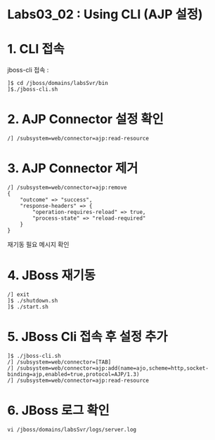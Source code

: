 # Labs03_02 : Using CLI (AJP 설정)

# 1. CLI 접속
jboss-cli 접속 : 
```
]$ cd /jboss/domains/labsSvr/bin
]$./jboss-cli.sh
```

# 2. AJP Connector 설정 확인
 
```
/] /subsystem=web/connector=ajp:read-resource 

```

# 3. AJP Connector 제거
 
```
/] /subsystem=web/connector=ajp:remove 
{
    "outcome" => "success",
    "response-headers" => {
        "operation-requires-reload" => true,
        "process-state" => "reload-required"
    }
}

```
재기동 필요 메시지 확인

# 4. JBoss 재기동
 
```
/] exit
]$ ./shutdown.sh
]$ ./start.sh

```
# 5. JBoss Cli 접속 후 설정 추가
 
```
]$ ./jboss-cli.sh
/] /subsystem=web/connector=[TAB]
/] /subsystem=web/connector=ajp:add(name=ajo,scheme=http,socket-binding=ajp,enabled=true,protocol=AJP/1.3)
/] /subsystem=web/connector=ajp:read-resource
```

# 6. JBoss 로그 확인
```
vi /jboss/domains/labsSvr/logs/server.log
```
